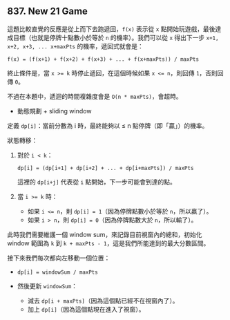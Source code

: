 ## 837. New 21 Game

這題比較直覺的反應是從上而下去跑遞回，`f(x)` 表示從 `x` 點開始玩遊戲，最後達成目標（也就是停牌十點數小於等於 `n` 的機率）。我們可以從 `x` 得出下一步 `x+1, x+2, x+3, ... x+maxPts` 的機率，遞回式就會是：

```
f(x) = (f(x+1) + f(x+2) + f(x+3) + ... + f(x+maxPts)) / maxPts
```

終止條件是，當 `x >= k` 時停止遞回，在這個時候如果 `x <= n`，則回傳 `1`，否則回傳 `0`。

不過在本題中，遞迴的時間複雜度會是 `O(n * maxPts)`，會超時。

* 動態規劃 + sliding window

定義 `dp[i]`：當前分數為 i 時，最終能夠以 ≤ n 點停牌（即「贏」）的機率。

狀態轉移：

1. 對於 `i < k`：

   ```
   dp[i] = (dp[i+1] + dp[i+2] + ... + dp[i+maxPts]) / maxPts
   ```

   這裡的 `dp[i+j]` 代表從 `i` 點開始，下一步可能會到達的點。

2. 當 `i >= k` 時：

   - 如果 `i <= n`，則 `dp[i] = 1`（因為停牌點數小於等於 `n`，所以贏了）。
   - 如果 `i > n`，則 `dp[i] = 0`（因為停牌點數大於 `n`，所以輸了）。

此時我們需要維護一個 window sum，來記錄目前視窗內的總和，初始化 window 範圍為 `k` 到 `k + maxPts - 1`，這是我們所能達到的最大分數區間。

接下來我們每次都向左移動一個位置：

- `dp[i] = windowSum / maxPts`
- 然後更新 `windowSum`：

  - 減去 `dp[i + maxPts]`（因為這個點已經不在視窗內了）。
  - 加上 `dp[i]`（因為這個點現在進入了視窗）。

